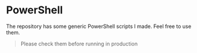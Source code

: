 # PowerShell
The repository has some generic PowerShell scripts I made. Feel free to use them.
> Please check them before running in production
